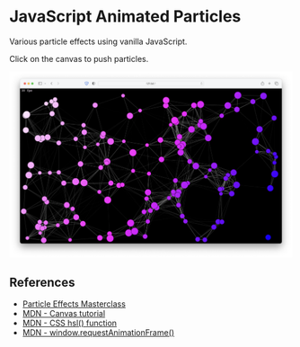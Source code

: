 # JavaScript Animated Particles

Various particle effects using vanilla JavaScript.

Click on the canvas to push particles.

![Screenshot](./images/screenshot.png)

## References

- [Particle Effects Masterclass](https://www.youtube.com/playlist?list=PLYElE_rzEw_tLmWtIkUfI6Odi38ajFI8R)
- [MDN - Canvas tutorial](https://developer.mozilla.org/en-US/docs/Web/API/Canvas_API/Tutorial)
- [MDN - CSS hsl() function](https://developer.mozilla.org/en-US/docs/Web/CSS/color_value/hsl)
- [MDN - window.requestAnimationFrame()](https://developer.mozilla.org/ru/docs/Web/API/window/requestAnimationFrame)
